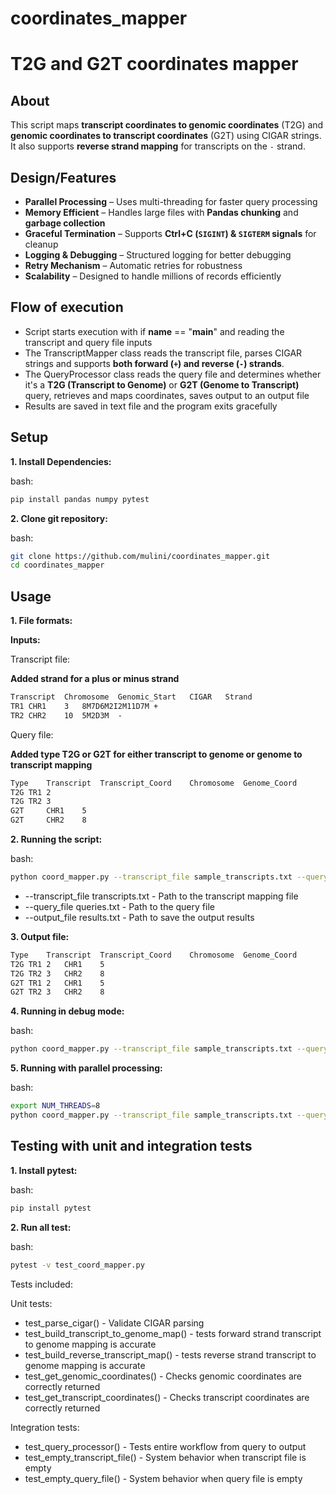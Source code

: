 # coordinates_mapper

# T2G and G2T coordinates mapper

## About

This script maps **transcript coordinates to genomic coordinates** (T2G) and **genomic coordinates to transcript coordinates** (G2T) using CIGAR strings. 
It also supports **reverse strand mapping** for transcripts on the `-` strand.


## Design/Features

- **Parallel Processing** – Uses multi-threading for faster query processing
- **Memory Efficient** – Handles large files with **Pandas chunking** and **garbage collection**
- **Graceful Termination** – Supports **Ctrl+C (`SIGINT`) & `SIGTERM` signals** for cleanup
- **Logging & Debugging** – Structured logging for better debugging
- **Retry Mechanism** – Automatic retries for robustness
- **Scalability** – Designed to handle millions of records efficiently


## Flow of execution

- Script starts execution with if __name__ == "__main__" and reading the transcript and query file inputs
- The TranscriptMapper class reads the transcript file, parses CIGAR strings and supports **both forward (`+`) and reverse (`-`) strands**.
- The QueryProcessor class reads the query file and determines whether it's a **T2G (Transcript to Genome)** or **G2T (Genome to Transcript)** query, retrieves and maps coordinates, saves output to an output file
- Results are saved in text file and the program exits gracefully

## Setup

**1. Install Dependencies:**

bash:

```bash
pip install pandas numpy pytest
```

**2. Clone git repository:**

bash:

```bash
git clone https://github.com/mulini/coordinates_mapper.git
cd coordinates_mapper
```

## Usage

**1. File formats:**

**Inputs:**

Transcript file:

**Added strand for a plus or minus strand**

```txt
Transcript	Chromosome	Genomic_Start	CIGAR	Strand
TR1	CHR1	3	8M7D6M2I2M11D7M	+
TR2	CHR2	10	5M2D3M	-
```

Query file:

**Added type T2G or G2T for either transcript to genome or genome to transcript mapping**

```txt
Type	Transcript	Transcript_Coord	Chromosome	Genome_Coord
T2G	TR1	2		
T2G	TR2	3		
G2T		CHR1	5
G2T		CHR2	8
```

**2. Running the script:**


bash:

```bash
python coord_mapper.py --transcript_file sample_transcripts.txt --query_file sample_queries.txt --output_file results.txt
```


- --transcript_file transcripts.txt - Path to the transcript mapping file
- --query_file queries.txt - Path to the query file
- --output_file results.txt - Path to save the output results

**3. Output file:**

```txt
Type	Transcript	Transcript_Coord	Chromosome	Genome_Coord
T2G	TR1	2	CHR1	5
T2G	TR2	3	CHR2	8
G2T	TR1	2	CHR1	5
G2T	TR2	3	CHR2	8
```


**4. Running in debug mode:**

bash:

```bash
python coord_mapper.py --transcript_file sample_transcripts.txt --query_file sample_queries.txt --output_file results.txt 2>&1 | tee debug.log
```

**5. Running with parallel processing:**

bash:

```bash
export NUM_THREADS=8
python coord_mapper.py --transcript_file sample_transcripts.txt --query_file sample_queries.txt --output_file results.txt
```


## Testing with unit and integration tests

**1. Install pytest:**

bash:

```bash
pip install pytest
```

**2. Run all test:**

bash:

```bash
pytest -v test_coord_mapper.py
```

Tests included:

Unit tests:

- test_parse_cigar() - Validate CIGAR parsing
- test_build_transcript_to_genome_map() - tests forward strand transcript to genome mapping is accurate
- test_build_reverse_transcript_map()	 - tests reverse strand transcript to genome mapping is accurate
- test_get_genomic_coordinates() - Checks genomic coordinates are correctly returned
- test_get_transcript_coordinates() - Checks transcript coordinates are correctly returned

Integration tests:

- test_query_processor() - Tests entire workflow from query to output
- test_empty_transcript_file() - System behavior when transcript file is empty
- test_empty_query_file() - System behavior when query file is empty
